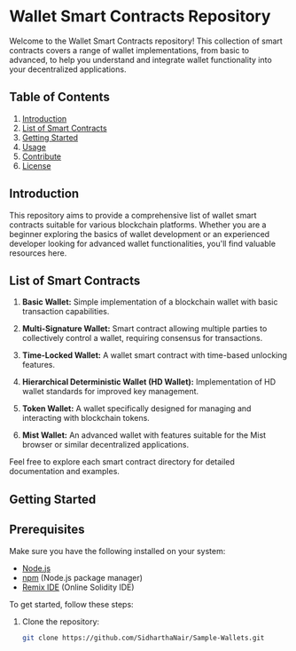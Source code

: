 # Wallet Smart Contracts Repository

Welcome to the Wallet Smart Contracts repository! This collection of smart contracts covers a range of wallet implementations, from basic to advanced, to help you understand and integrate wallet functionality into your decentralized applications.

## Table of Contents

1. [Introduction](#introduction)
2. [List of Smart Contracts](#list-of-smart-contracts)
3. [Getting Started](#getting-started)
4. [Usage](#usage)
5. [Contribute](#contribute)
6. [License](#license)

## Introduction

This repository aims to provide a comprehensive list of wallet smart contracts suitable for various blockchain platforms. Whether you are a beginner exploring the basics of wallet development or an experienced developer looking for advanced wallet functionalities, you'll find valuable resources here.

## List of Smart Contracts

1. **Basic Wallet:** Simple implementation of a blockchain wallet with basic transaction capabilities.

2. **Multi-Signature Wallet:** Smart contract allowing multiple parties to collectively control a wallet, requiring consensus for transactions.

3. **Time-Locked Wallet:** A wallet smart contract with time-based unlocking features.

4. **Hierarchical Deterministic Wallet (HD Wallet):** Implementation of HD wallet standards for improved key management.

5. **Token Wallet:** A wallet specifically designed for managing and interacting with blockchain tokens.

6. **Mist Wallet:** An advanced wallet with features suitable for the Mist browser or similar decentralized applications.

Feel free to explore each smart contract directory for detailed documentation and examples.

## Getting Started

## Prerequisites

Make sure you have the following installed on your system:

- [Node.js](https://nodejs.org/)
- [npm](https://www.npmjs.com/) (Node.js package manager)
- [Remix IDE](https://remix.ethereum.org/) (Online Solidity IDE)

To get started, follow these steps:

1. Clone the repository:

   ```bash
   git clone https://github.com/SidharthaNair/Sample-Wallets.git
